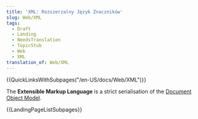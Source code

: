 ```yaml
---
title: 'XML: Rozszerzalny Język Znaczników'
slug: Web/XML
tags:
  - Draft
  - Landing
  - NeedsTranslation
  - TopicStub
  - Web
  - XML
translation_of: Web/XML
---
```

{{QuickLinksWithSubpages("/en-US/docs/Web/XML")}}

The **Extensible Markup Language** is a strict serialisation of the [Document Object Model](/pl/docs/Web/API/Document_Object_Model).

{{LandingPageListSubpages}}
